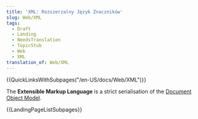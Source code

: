 ```yaml
---
title: 'XML: Rozszerzalny Język Znaczników'
slug: Web/XML
tags:
  - Draft
  - Landing
  - NeedsTranslation
  - TopicStub
  - Web
  - XML
translation_of: Web/XML
---
```

{{QuickLinksWithSubpages("/en-US/docs/Web/XML")}}

The **Extensible Markup Language** is a strict serialisation of the [Document Object Model](/pl/docs/Web/API/Document_Object_Model).

{{LandingPageListSubpages}}
